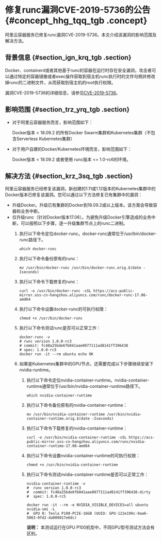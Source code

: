 # 修复runc漏洞CVE-2019-5736的公告 {#concept_hhg_tqq_tgb .concept}

阿里云容器服务已修复runc漏洞CVE-2019-5736。本文介绍该漏洞的影响范围及解决方法。

## 背景信息 {#section_ign_krq_tgb .section}

Docker、containerd或者其他基于runc的容器在运行时存在安全漏洞，攻击者可以通过特定的容器镜像或者exec操作获取到宿主机runc执行时的文件句柄并修改掉runc的二进制文件，从而获取到宿主机的root执行权限。

漏洞CVE-2019-5736的详细信息，请参见[CVE-2019-5736](https://cve.mitre.org/)。

## 影响范围 {#section_trz_yrq_tgb .section}

-   对于阿里云容器服务而言，影响范围如下：

    Docker版本 < 18.09.2 的所有Docker Swarm集群和Kubernetes集群（不包含Serverless Kubernetes集群）

-   对于用户自建的Docker/Kubernetes环境而言，影响范围如下：

    Docker版本 < 18.09.2 或者使用 runc版本 <= 1.0-rc6的环境。


## 解决方法 {#section_krz_3sq_tgb .section}

阿里云容器服务已经修复该漏洞，新创建的1.11或1.12版本的Kubernetes集群中的Docker版本已修复该漏洞。您可以通过以下方法修复已有集群中的漏洞：

-   升级Docker。升级已有集群的Docker到18.09.2或以上版本。该方案会导致容器和业务中断。
-   仅升级runc（针对Docker版本17.06）。为避免升级Docker引擎造成的业务中断，可以按照以下步骤，逐一升级集群节点上的runc二进制。
    1.  执行以下命令定位docker-runc。docker-runc通常位于/usr/bin/docker-runc路径下。

        ``` {#codeblock_g0k_a7s_l1k}
        which docker-runc
        ```

    2.  执行以下命令备份原有的runc：

        ``` {#codeblock_7vm_6fr_v0z}
        mv /usr/bin/docker-runc /usr/bin/docker-runc.orig.$(date -Iseconds)
        ```

    3.  执行以下命令下载修复的runc：

        ``` {#codeblock_lsj_4bj_k25}
        curl -o /usr/bin/docker-runc -sSL https://acs-public-mirror.oss-cn-hangzhou.aliyuncs.com/runc/docker-runc-17.06-amd64
        ```

    4.  执行以下命令设置docker-runc的可执行权限：

        ``` {#codeblock_yw3_o81_ha8}
        chmod +x /usr/bin/docker-runc
        ```

    5.  执行以下命令测试runc是否可以正常工作：

        ``` {#codeblock_c3y_bqt_eva}
        docker-runc -v
        # runc version 1.0.0-rc3
        # commit: fc48a25bde6fb041aae0977111ad8141ff396438
        # spec: 1.0.0-rc5
        docker run -it --rm ubuntu echo OK
        ```

    6.  如果是Kubernetes集群中的GPU节点，还需要完成以下步骤继续安装下nvidia-runtime。
        1.  执行以下命令定位nvidia-container-runtime。nvidia-container-runtime通常位于/usr/bin/nvidia-container-runtime路径下。

            ``` {#codeblock_84e_58d_s0f}
            which nvidia-container-runtime
            ```

        2.  执行以下命令备份原有的nvidia-container-runtime：

            ``` {#codeblock_0ph_c0k_b7r}
            mv /usr/bin/nvidia-container-runtime /usr/bin/nvidia-container-runtime.orig.$(date -Iseconds)
            ```

        3.  执行以下命令下载修复的nvidia-container-runtime：

            ``` {#codeblock_vz7_d2w_b90}
            curl -o /usr/bin/nvidia-container-runtime -sSL https://acs-public-mirror.oss-cn-hangzhou.aliyuncs.com/runc/nvidia-container-runtime-17.06-amd64
            ```

        4.  执行以下命令设置nvidia-container-runtime的可执行权限：

            ``` {#codeblock_ooa_won_cc2}
            chmod +x /usr/bin/nvidia-container-runtime
            ```

        5.  执行以下命令测试nvidia-container-runtime是否可以正常工作：

            ``` {#codeblock_w0v_ovm_o8b}
            nvidia-container-runtime -v
            #  runc version 1.0.0-rc3
            #  commit: fc48a25bde6fb041aae0977111ad8141ff396438-dirty
            #  spec: 1.0.0-rc5
            
            docker run -it --rm -e NVIDIA_VISIBLE_DEVICES=all ubuntu nvidia-smi -L
            #  GPU 0: Tesla P100-PCIE-16GB (UUID: GPU-122e199c-9aa6-5063-0fd2-da009017e6dc)
            ```

            **说明：** 本测试运行在GPU P100机型中，不同GPU型号测试方法会有区别。



